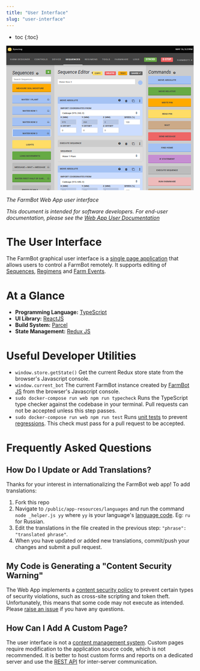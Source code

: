 ```yaml
---
title: "User Interface"
slug: "user-interface"
---
```


* toc
{:toc}


![farmbot_ui.png](farmbot_ui.png)

_The FarmBot Web App user interface_

_This document is intended for software developers. For end-user documentation, please see the [Web App User Documentation](https://software.farm.bot/docs/the-farmbot-web-app)_

# The User Interface

The FarmBot graphical user interface is a [single page application](https://en.wikipedia.org/wiki/Single-page_application) that allows users to control a FarmBot remotely. It supports editing of [Sequences](https://software.farm.bot/docs/sequences), [Regimens](https://software.farm.bot/docs/regimens) and [Farm Events](https://software.farm.bot/docs/farm-events).

# At a Glance

 * **Programming Language:** [TypeScript](https://www.typescriptlang.org/index.html)
 * **UI Library:** [ReactJS](https://reactjs.org)
 * **Build System:** [Parcel](https://github.com/parcel-bundler/parcel)
 * **State Management:** [Redux JS](https://redux.js.org)

# Useful Developer Utilities

 * `window.store.getState()` Get the current Redux store state from the browser's Javascript console.
 * `window.current_bot` The current FarmBot instance created by [FarmBot JS](/v7/Documentation/farmbot-js.md) from the browser's Javascript console.
 * `sudo docker-compose run web npm run typecheck` Runs the TypeScript type checker against the codebase in your terminal. Pull requests can not be accepted unless this step passes.
 * `sudo docker-compose run web npm run test` Runs [unit tests](https://en.wikipedia.org/wiki/Unit_testing) to prevent [regressions](https://en.wikipedia.org/wiki/Software_regression). This check must pass for a pull request to be accepted.

# Frequently Asked Questions


## How Do I Update or Add Translations?

Thanks for your interest in internationalizing the FarmBot web app! To add translations:

1. Fork this repo
2. Navigate to `/public/app-resources/languages` and run the command `node _helper.js yy` where `yy` is your language's [language code](http://www.science.co.il/Language/Locale-codes.php). Eg: `ru` for Russian.
3. Edit the translations in the file created in the previous step: `"phrase": "translated phrase"`.
4. When you have updated or added new translations, commit/push your changes and submit a pull request.

## My Code is Generating a "Content Security Warning"

The Web App implements a [content security policy](https://en.wikipedia.org/wiki/Content_Security_Policy) to prevent certain types of security violations, such as cross-site scripting and token theft. Unfortunately, this means that some code may not execute as intended. Please [raise an issue](https://github.com/FarmBot/Farmbot-Web-App/issues/new) if you have any questions.

## How Can I Add A Custom Page?

The user interface is not a [content management system](https://en.wikipedia.org/wiki/Content_management_system). Custom pages require modification to the application source code, which is not recommended. It is better to host custom forms and reports on a dedicated server and use the [REST API](/v7/Documentation/web-app/rest-api.md) for inter-server communication.
